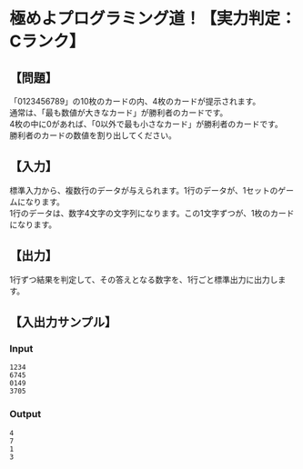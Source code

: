 # 極めよプログラミング道！【実力判定：Cランク】

## 【問題】

「0123456789」の10枚のカードの内、4枚のカードが提示されます。  
通常は、「最も数値が大きなカード」が勝利者のカードです。  
4枚の中に0があれば、「0以外で最も小さなカード」が勝利者のカードです。  
勝利者のカードの数値を割り出してください。

## 【入力】
標準入力から、複数行のデータが与えられます。1行のデータが、1セットのゲームになります。  
1行のデータは、数字4文字の文字列になります。この1文字ずつが、1枚のカードになります。

## 【出力】
1行ずつ結果を判定して、その答えとなる数字を、1行ごと標準出力に出力します。

## 【入出力サンプル】
### Input
```
1234
6745
0149
3705
```

### Output
```
4
7
1
3
```
